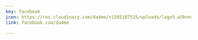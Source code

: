 ```yaml
---
key: facebook
icon: https://res.cloudinary.com/da4me/v1565107515/uploads/logo5_w3hnnr.png
link: facebook.com/da4me

---
```

